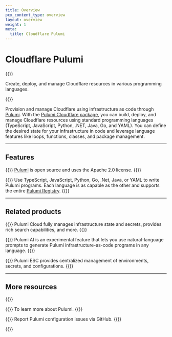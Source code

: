 ```yaml
---
title: Overview
pcx_content_type: overview
layout: overview
weight: 1
meta:
  title: Cloudflare Pulumi
---
```


# Cloudflare Pulumi

{{<description>}}

Create, deploy, and manage Cloudflare resources in various programming languages.

{{</description>}}

Provision and manage Cloudflare using infrastructure as code through [Pulumi](https://www.pulumi.com/). With the [Pulumi Cloudflare package](https://www.pulumi.com/registry/packages/cloudflare/), you can build, deploy, and manage Cloudflare resources using standard programming languages (TypeScript, JavaScript, Python, .NET, Java, Go, and YAML). You can define the desired state for your infrastructure in code and leverage language features like loops, functions, classes, and package management.

---

## Features

{{<feature header="Open Source" href="https://www.pulumi.com/blog/pulumi-hearts-opensource/" cta="View open source commitment">}}
[Pulumi](https://github.com/pulumi/pulumi) is open source and uses the Apache 2.0 license.
{{</feature>}}

{{<feature header="Multiple languages and SDKs" href="https://www.pulumi.com/docs/languages-sdks/" >}}
Use TypeScript, JavaScript, Python, Go, .Net, Java, or YAML to write Pulumi programs. Each language is as capable as the other and supports the entire [Pulumi Registry](https://www.pulumi.com/registry/).
{{</feature>}}

---

## Related products

{{<related header="Pulumi Cloud" href="https://www.pulumi.com/product/pulumi-cloud/">}}
Pulumi Cloud fully manages infrastructure state and secrets, provides rich search capabilities, and more.
{{</related>}}

{{<related header="Pulumi AI" href="https://www.pulumi.com/ai">}}
Pulumi AI is an experimental feature that lets you use natural-language prompts to generate Pulumi infrastructure-as-code programs in any language.
{{</related>}}

{{<related header="Pulumi ESC" href="https://www.pulumi.com/product/esc/">}}
Pulumi ESC provides centralized management of environments, secrets, and configurations.
{{</related>}}

---

## More resources

{{<resource-group>}}

{{<resource header="Visit the Pulumi docs" href="https://www.pulumi.com/docs" icon="learning-center-book">}}
To learn more about Pulumi.
{{</resource>}}

{{<resource header="Report issues" href="https://github.com/pulumi/pulumi" icon="help-giving">}}
Report Pulumi configuration issues via GitHub.
{{</resource>}}

{{</resource-group>}}
